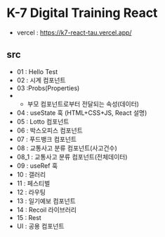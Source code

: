 # K-7 Digital Training React
+ vercel : https://k7-react-tau.vercel.app/
## src
+ 01 : Hello Test
+ 02 : 시계 컴포넌트
+ 03 :Probs(Properties)
+ + 부모 컴포넌트로부터 전달되는 속성(데이터)
+ 04 : useState 훅 (HTML+CSS+JS, React 설명)
+ 05 : Lotto 컴포넌트
+ 06 : 박스오피스 컴포넌트
+ 07 : 푸드뱅크 컴포넌트
+ 08 : 교통사고 분류 컴포넌트(사고건수)
+ 08_1 : 교통사고 분류 컴포넌트(전체데이터)
+ 09 : useRef 훅
+ 10 : 갤러리
+ 11 : 페스티벌
+ 12 : 라우팅
+ 13 : 일기예보 컴포넌트
+ 14 : Recoil 라이브러리
+ 15 : Rest
+ UI : 공용 컴포넌트
  
